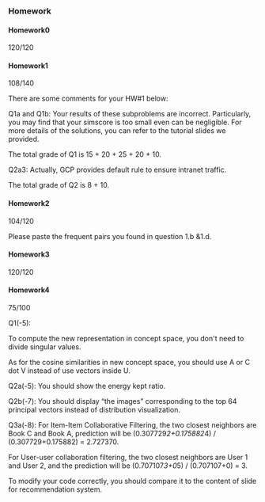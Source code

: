 ### Homework

#### Homework0

120/120

#### Homework1

108/140

There are some comments for your HW#1 below:

Q1a and Q1b: Your results of these subproblems are incorrect. Particularly, you may find that your simscore is too small even can be negligible. For more details of the solutions, you can refer to the tutorial slides we provided.

The total grade of Q1 is 15 + 20 + 25 + 20 + 10.

Q2a3: Actually, GCP provides default rule to ensure intranet traffic. 

The total grade of Q2 is 8 + 10.

#### Homework2

104/120

Please paste the frequent pairs you found in question 1.b &1.d.

#### Homework3

120/120

#### Homework4

75/100

Q1(-5): 

To compute the new representation in concept space, you don't need to divide singular values.  

As for the cosine similarities in new concept space, you should use A or C dot V instead of use vectors inside U.

Q2a(-5): You should show the energy kept ratio.

Q2b(-7): You should display “the images” corresponding to the top 64 principal vectors instead of distribution visualization.

Q3a(-8): For Item-Item Collaborative Filtering, the two closest neighbors are Book C and Book A, prediction will be (0.307729*2+0.175882*4) / (0.307729+0.175882) = 2.727370.

For User-user collaboration filtering, the two closest neighbors are User 1 and User 2, and the prediction will be (0.707107*3+0*5) / (0.707107+0) = 3.

To modify your code correctly, you should compare it to the content of slide for recommendation system.
